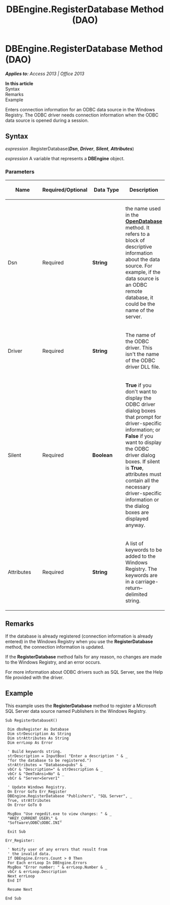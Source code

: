 ﻿---
title: DBEngine.RegisterDatabase Method (DAO)
TOCTitle: RegisterDatabase Method
ms:assetid: ed87a694-2c89-0a78-5d8b-0cc7e09fadff
ms:mtpsurl: https://msdn.microsoft.com/en-us/library/Ff836347(v=office.15)
ms:contentKeyID: 48548541
ms.date: 09/18/2015
mtps_version: v=office.15
f1_keywords:
- dao360.chm1052938
f1_categories:
- Office.Version=v15
---

# DBEngine.RegisterDatabase Method (DAO)


_**Applies to:** Access 2013 | Office 2013_

**In this article**  
Syntax  
Remarks  
Example  

Enters connection information for an ODBC data source in the Windows Registry. The ODBC driver needs connection information when the ODBC data source is opened during a session.

## Syntax

*expression* .RegisterDatabase(***Dsn***, ***Driver***, ***Silent***, ***Attributes***)

*expression* A variable that represents a **DBEngine** object.

### Parameters

<table>
<colgroup>
<col style="width: 25%" />
<col style="width: 25%" />
<col style="width: 25%" />
<col style="width: 25%" />
</colgroup>
<thead>
<tr class="header">
<th><p>Name</p></th>
<th><p>Required/Optional</p></th>
<th><p>Data Type</p></th>
<th><p>Description</p></th>
</tr>
</thead>
<tbody>
<tr class="odd">
<td><p>Dsn</p></td>
<td><p>Required</p></td>
<td><p><strong>String</strong></p></td>
<td><p>the name used in the <strong><a href="dbengine-opendatabase-method-dao.md">OpenDatabase</a></strong> method. It refers to a block of descriptive information about the data source. For example, if the data source is an ODBC remote database, it could be the name of the server.</p></td>
</tr>
<tr class="even">
<td><p>Driver</p></td>
<td><p>Required</p></td>
<td><p><strong>String</strong></p></td>
<td><p>The name of the ODBC driver. This isn't the name of the ODBC driver DLL file.</p></td>
</tr>
<tr class="odd">
<td><p>Silent</p></td>
<td><p>Required</p></td>
<td><p><strong>Boolean</strong></p></td>
<td><p><strong>True</strong> if you don't want to display the ODBC driver dialog boxes that prompt for driver-specific information; or <strong>False</strong> if you want to display the ODBC driver dialog boxes. If silent is <strong>True</strong>, attributes must contain all the necessary driver-specific information or the dialog boxes are displayed anyway.</p></td>
</tr>
<tr class="even">
<td><p>Attributes</p></td>
<td><p>Required</p></td>
<td><p><strong>String</strong></p></td>
<td><p>A list of keywords to be added to the Windows Registry. The keywords are in a carriage-return–delimited string.</p></td>
</tr>
</tbody>
</table>


## Remarks

If the database is already registered (connection information is already entered) in the Windows Registry when you use the **RegisterDatabase** method, the connection information is updated.

If the **RegisterDatabase** method fails for any reason, no changes are made to the Windows Registry, and an error occurs.

For more information about ODBC drivers such as SQL Server, see the Help file provided with the driver.

## Example

This example uses the **RegisterDatabase** method to register a Microsoft SQL Server data source named Publishers in the Windows Registry.

``` 
Sub RegisterDatabaseX() 
 
 Dim dbsRegister As Database 
 Dim strDescription As String 
 Dim strAttributes As String 
 Dim errLoop As Error 
 
 ' Build keywords string. 
 strDescription = InputBox( "Enter a description " & _ 
 "for the database to be registered.") 
 strAttributes = "Database=pubs" & _ 
 vbCr & "Description=" & strDescription & _ 
 vbCr & "OemToAnsi=No" & _ 
 vbCr & "Server=Server1" 
 
 ' Update Windows Registry. 
 On Error GoTo Err_Register 
 DBEngine.RegisterDatabase "Publishers", "SQL Server", _ 
 True, strAttributes 
 On Error GoTo 0 
 
 MsgBox "Use regedit.exe to view changes: " & _ 
 "HKEY_CURRENT_USER\" & _ 
 "Software\ODBC\ODBC.INI" 
 
 Exit Sub 
 
Err_Register: 
 
 ' Notify user of any errors that result from 
 ' the invalid data. 
 If DBEngine.Errors.Count > 0 Then 
 For Each errLoop In DBEngine.Errors 
 MsgBox "Error number: " & errLoop.Number & _ 
 vbCr & errLoop.Description 
 Next errLoop 
 End If 
 
 Resume Next 
 
End Sub 
 
```

